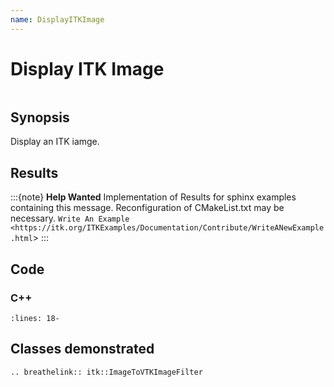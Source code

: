 ```yaml
---
name: DisplayITKImage
---
```


# Display ITK Image

```{index} single: ImageToVTKImageFilter
```

## Synopsis

Display an ITK iamge.

## Results

:::{note}
**Help Wanted**
Implementation of Results for sphinx examples containing this message.
Reconfiguration of CMakeList.txt may be necessary.
`Write An Example <https://itk.org/ITKExamples/Documentation/Contribute/WriteANewExample.html`>
:::

## Code

### C++

```{literalinclude} Code.cxx
:lines: 18-
```

## Classes demonstrated

```{eval-rst}
.. breathelink:: itk::ImageToVTKImageFilter
```
